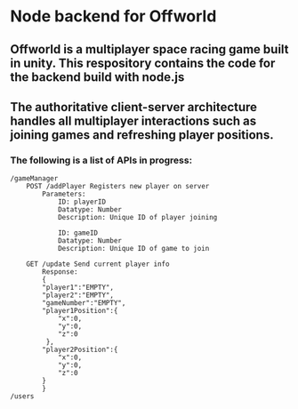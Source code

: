 # Node backend for Offworld 
## Offworld is a multiplayer space racing game built in unity. This respository contains the code for the backend build with node.js
## The authoritative client-server architecture handles all multiplayer interactions such as joining games and refreshing player positions. 



### The following is a list of APIs in progress:

    /gameManager
        POST /addPlayer Registers new player on server
            Parameters: 
                ID: playerID 
                Datatype: Number
                Description: Unique ID of player joining
                
                ID: gameID
                Datatype: Number
                Description: Unique ID of game to join
                
        GET /update Send current player info
            Response: 
            {
            "player1":"EMPTY",
            "player2":"EMPTY",
            "gameNumber":"EMPTY",
            "player1Position":{
                "x":0,
                "y":0,
                "z":0
             },
            "player2Position":{
                "x":0,
                "y":0,
                "z":0
            }
            }
    /users
        
